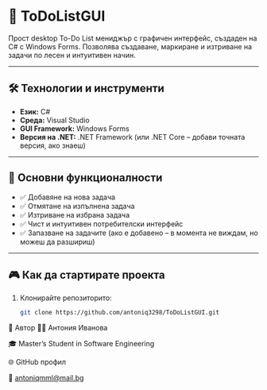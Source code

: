 # 📝 ToDoListGUI

Прост desktop To-Do List мениджър с графичен интерфейс, създаден на C# с Windows Forms. Позволява създаване, маркиране и изтриване на задачи по лесен и интуитивен начин.

---

## 🛠️ Технологии и инструменти

- **Език:** C#
- **Среда:** Visual Studio
- **GUI Framework:** Windows Forms
- **Версия на .NET:** .NET Framework (или .NET Core – добави точната версия, ако знаеш)

---

## 🚀 Основни функционалности

- ✅ Добавяне на нова задача
- ✅ Отмятане на изпълнена задача
- ✅ Изтриване на избрана задача
- ✅ Чист и интуитивен потребителски интерфейс
- ✅ Запазване на задачите (ако е добавено – в момента не виждам, но можеш да разшириш)

---

## 🎮 Как да стартирате проекта

1. Клонирайте репозиторито:
   ```bash
   git clone https://github.com/antoniq3298/ToDoListGUI.git
📌 Автор
👩‍💻 Антония Иванова

🎓 Master’s Student in Software Engineering

🌐 GitHub профил

📧 antoniqmml@mail.bg

